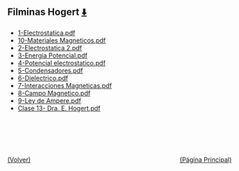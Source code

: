 
<html>
<body>
<h2>Filminas Hogert <a href="https://downgit.github.io/#/home?url=https://github.com/Apuntes-FIUBA/Apuntes-Electronica/tree/main/82 - Física/8202 - Fisica II/Clases/Filminas Hogert" style="font-size:20px">  ⬇️ </a></h2>
<ul>
    <li><a href="1-Electrostatica.pdf">1-Electrostatica.pdf</a></li>
    <li><a href="10-Materiales Magneticos.pdf">10-Materiales Magneticos.pdf</a></li>
    <li><a href="2-Electrostatica 2.pdf">2-Electrostatica 2.pdf</a></li>
    <li><a href="3-Energia Potencial.pdf">3-Energia Potencial.pdf</a></li>
    <li><a href="4-Potencial electrostatico.pdf">4-Potencial electrostatico.pdf</a></li>
    <li><a href="5-Condensadores.pdf">5-Condensadores.pdf</a></li>
    <li><a href="6-Dielectrico.pdf">6-Dielectrico.pdf</a></li>
    <li><a href="7-Interacciones Magneticas.pdf">7-Interacciones Magneticas.pdf</a></li>
    <li><a href="8-Campo Magnetico.pdf">8-Campo Magnetico.pdf</a></li>
    <li><a href="9-Ley de Ampere.pdf">9-Ley de Ampere.pdf</a></li>
    <li><a href="Clase 13- Dra. E. Hogert.pdf">Clase 13- Dra. E. Hogert.pdf</a></li>
</ul>
</body>
</html>








<br><br><br><br><br><a href="../" style="float: left">(Volver)</a> <a href="https://apuntes-fiuba.github.io/Apuntes-Electronica" style="float: right">(Página Principal)</a>
